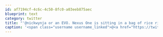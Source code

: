 ```yaml
---
id: af7194cf-4c6c-4c50-8fc0-a03eeb875aec
blueprint: text
category: twitter
title: "'@nickwynja or an EVO. Nexus One is sitting in a bag of rice right now. Fingers crossed"
caption: '<span class="username username_linked">@<a href="https://twitter.com/nickwynja" title="Nick Wynja">nickwynja</a></span> or an EVO. Nexus One is sitting in a bag of rice right now. Fingers crossed'
---
```

